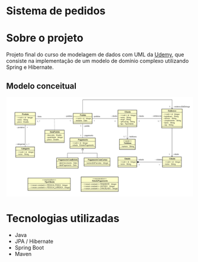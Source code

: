 # Sistema de pedidos

# Sobre o projeto

Projeto final do curso de modelagem de dados com UML da [Udemy](https://www.udemy.com/course/uml-diagrama-de-classes/ "Udemy"), que consiste na implementação de um modelo de domínio complexo utilizando Spring e Hibernate.

## Modelo conceitual

![Modelo conceitual](https://github.com/hsato03/assets/blob/main/main/sistema-pedido/modelagem-conceitual.PNG)

# Tecnologias utilizadas

- Java
- JPA / Hibernate
- Spring Boot
- Maven
